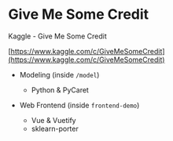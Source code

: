 # Give Me Some Credit

Kaggle - Give Me Some Credit
 
[https://www.kaggle.com/c/GiveMeSomeCredit](https://www.kaggle.com/c/GiveMeSomeCredit)

- Modeling (inside `/model`)

    - Python & PyCaret

- Web Frontend (inside `frontend-demo`)

    - Vue & Vuetify
    - sklearn-porter
